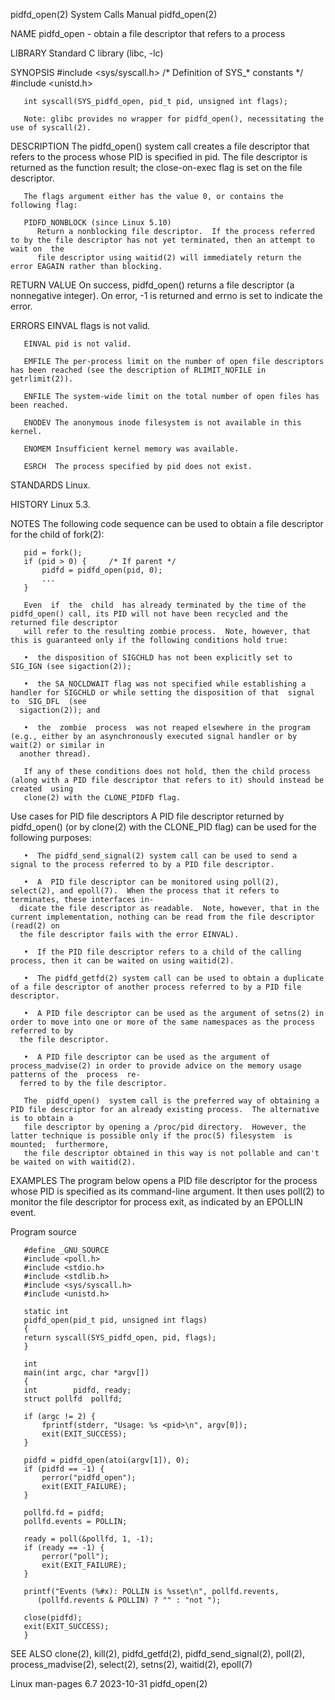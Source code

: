 pidfd_open(2)							      System Calls Manual							 pidfd_open(2)

NAME
       pidfd_open - obtain a file descriptor that refers to a process

LIBRARY
       Standard C library (libc, -lc)

SYNOPSIS
       #include <sys/syscall.h>	     /* Definition of SYS_* constants */
       #include <unistd.h>

       int syscall(SYS_pidfd_open, pid_t pid, unsigned int flags);

       Note: glibc provides no wrapper for pidfd_open(), necessitating the use of syscall(2).

DESCRIPTION
       The  pidfd_open()  system  call creates a file descriptor that refers to the process whose PID is specified in pid.  The file descriptor is returned as
       the function result; the close-on-exec flag is set on the file descriptor.

       The flags argument either has the value 0, or contains the following flag:

       PIDFD_NONBLOCK (since Linux 5.10)
	      Return a nonblocking file descriptor.  If the process referred to by the file descriptor has not yet terminated, then an attempt to wait on  the
	      file descriptor using waitid(2) will immediately return the error EAGAIN rather than blocking.

RETURN VALUE
       On success, pidfd_open() returns a file descriptor (a nonnegative integer).  On error, -1 is returned and errno is set to indicate the error.

ERRORS
       EINVAL flags is not valid.

       EINVAL pid is not valid.

       EMFILE The per-process limit on the number of open file descriptors has been reached (see the description of RLIMIT_NOFILE in getrlimit(2)).

       ENFILE The system-wide limit on the total number of open files has been reached.

       ENODEV The anonymous inode filesystem is not available in this kernel.

       ENOMEM Insufficient kernel memory was available.

       ESRCH  The process specified by pid does not exist.

STANDARDS
       Linux.

HISTORY
       Linux 5.3.

NOTES
       The following code sequence can be used to obtain a file descriptor for the child of fork(2):

	   pid = fork();
	   if (pid > 0) {     /* If parent */
	       pidfd = pidfd_open(pid, 0);
	       ...
	   }

       Even  if	 the  child  has already terminated by the time of the pidfd_open() call, its PID will not have been recycled and the returned file descriptor
       will refer to the resulting zombie process.  Note, however, that this is guaranteed only if the following conditions hold true:

       •  the disposition of SIGCHLD has not been explicitly set to SIG_IGN (see sigaction(2));

       •  the SA_NOCLDWAIT flag was not specified while establishing a handler for SIGCHLD or while setting the disposition of that  signal  to	 SIG_DFL  (see
	  sigaction(2)); and

       •  the  zombie  process	was not reaped elsewhere in the program (e.g., either by an asynchronously executed signal handler or by wait(2) or similar in
	  another thread).

       If any of these conditions does not hold, then the child process (along with a PID file descriptor that refers to it) should instead be	created	 using
       clone(2) with the CLONE_PIDFD flag.

   Use cases for PID file descriptors
       A PID file descriptor returned by pidfd_open() (or by clone(2) with the CLONE_PID flag) can be used for the following purposes:

       •  The pidfd_send_signal(2) system call can be used to send a signal to the process referred to by a PID file descriptor.

       •  A  PID file descriptor can be monitored using poll(2), select(2), and epoll(7).  When the process that it refers to terminates, these interfaces in‐
	  dicate the file descriptor as readable.  Note, however, that in the current implementation, nothing can be read from the file descriptor (read(2) on
	  the file descriptor fails with the error EINVAL).

       •  If the PID file descriptor refers to a child of the calling process, then it can be waited on using waitid(2).

       •  The pidfd_getfd(2) system call can be used to obtain a duplicate of a file descriptor of another process referred to by a PID file descriptor.

       •  A PID file descriptor can be used as the argument of setns(2) in order to move into one or more of the same namespaces as the process referred to by
	  the file descriptor.

       •  A PID file descriptor can be used as the argument of process_madvise(2) in order to provide advice on the memory usage patterns of the  process  re‐
	  ferred to by the file descriptor.

       The  pidfd_open()  system call is the preferred way of obtaining a PID file descriptor for an already existing process.	The alternative is to obtain a
       file descriptor by opening a /proc/pid directory.  However, the latter technique is possible only if the proc(5) filesystem  is	mounted;  furthermore,
       the file descriptor obtained in this way is not pollable and can't be waited on with waitid(2).

EXAMPLES
       The program below opens a PID file descriptor for the process whose PID is specified as its command-line argument.  It then uses poll(2) to monitor the
       file descriptor for process exit, as indicated by an EPOLLIN event.

   Program source

       #define _GNU_SOURCE
       #include <poll.h>
       #include <stdio.h>
       #include <stdlib.h>
       #include <sys/syscall.h>
       #include <unistd.h>

       static int
       pidfd_open(pid_t pid, unsigned int flags)
       {
	   return syscall(SYS_pidfd_open, pid, flags);
       }

       int
       main(int argc, char *argv[])
       {
	   int		  pidfd, ready;
	   struct pollfd  pollfd;

	   if (argc != 2) {
	       fprintf(stderr, "Usage: %s <pid>\n", argv[0]);
	       exit(EXIT_SUCCESS);
	   }

	   pidfd = pidfd_open(atoi(argv[1]), 0);
	   if (pidfd == -1) {
	       perror("pidfd_open");
	       exit(EXIT_FAILURE);
	   }

	   pollfd.fd = pidfd;
	   pollfd.events = POLLIN;

	   ready = poll(&pollfd, 1, -1);
	   if (ready == -1) {
	       perror("poll");
	       exit(EXIT_FAILURE);
	   }

	   printf("Events (%#x): POLLIN is %sset\n", pollfd.revents,
		  (pollfd.revents & POLLIN) ? "" : "not ");

	   close(pidfd);
	   exit(EXIT_SUCCESS);
       }

SEE ALSO
       clone(2), kill(2), pidfd_getfd(2), pidfd_send_signal(2), poll(2), process_madvise(2), select(2), setns(2), waitid(2), epoll(7)

Linux man-pages 6.7							  2023-10-31								 pidfd_open(2)
